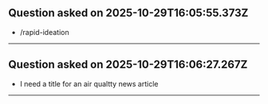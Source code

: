 ## Question asked on 2025-10-29T16:05:55.373Z

- /rapid-ideation

---

## Question asked on 2025-10-29T16:06:27.267Z

- I need a title for an air qualtty news article

---

